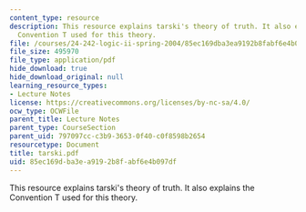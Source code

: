 ```yaml
---
content_type: resource
description: This resource explains tarski's theory of truth. It also explains the
  Convention T used for this theory.
file: /courses/24-242-logic-ii-spring-2004/85ec169dba3ea9192b8fabf6e4b097df_tarski.pdf
file_size: 495970
file_type: application/pdf
hide_download: true
hide_download_original: null
learning_resource_types:
- Lecture Notes
license: https://creativecommons.org/licenses/by-nc-sa/4.0/
ocw_type: OCWFile
parent_title: Lecture Notes
parent_type: CourseSection
parent_uid: 797097cc-c3b9-3653-0f40-c0f8598b2654
resourcetype: Document
title: tarski.pdf
uid: 85ec169d-ba3e-a919-2b8f-abf6e4b097df
---
```

This resource explains tarski's theory of truth. It also explains the Convention T used for this theory.